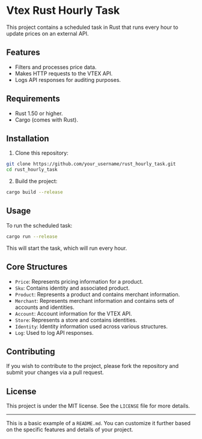 # Vtex Rust Hourly Task

This project contains a scheduled task in Rust that runs every hour to update prices on an external API.

## Features

- Filters and processes price data.
- Makes HTTP requests to the VTEX API.
- Logs API responses for auditing purposes.

## Requirements

- Rust 1.50 or higher.
- Cargo (comes with Rust).

## Installation

1. Clone this repository:

```bash
git clone https://github.com/your_username/rust_hourly_task.git
cd rust_hourly_task
```

2. Build the project:

```bash
cargo build --release
```

## Usage

To run the scheduled task:

```bash
cargo run --release
```

This will start the task, which will run every hour.

## Core Structures

- `Price`: Represents pricing information for a product.
- `Sku`: Contains identity and associated product.
- `Product`: Represents a product and contains merchant information.
- `Merchant`: Represents merchant information and contains sets of accounts and identities.
- `Account`: Account information for the VTEX API.
- `Store`: Represents a store and contains identities.
- `Identity`: Identity information used across various structures.
- `Log`: Used to log API responses.

## Contributing

If you wish to contribute to the project, please fork the repository and submit your changes via a pull request.

## License

This project is under the MIT license. See the `LICENSE` file for more details.

---

This is a basic example of a `README.md`. You can customize it further based on the specific features and details of your project.